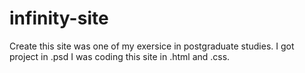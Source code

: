 # infinity-site
Create this site was one of my exersice in postgraduate studies. I got project in .psd I was coding this site in .html and .css.
